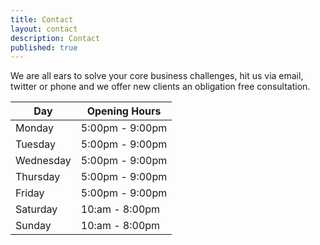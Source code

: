 ```yaml
---
title: Contact
layout: contact
description: Contact
published: true
---
```


We are all ears to solve your core business challenges, hit us via email, twitter or phone and we offer new clients an obligation free consultation.

| Day       | Opening Hours   |
| --------- | --------------- |
| Monday    | 5:00pm - 9:00pm |
| Tuesday   | 5:00pm - 9:00pm |
| Wednesday | 5:00pm - 9:00pm |
| Thursday  | 5:00pm - 9:00pm |
| Friday    | 5:00pm - 9:00pm |
| Saturday  | 10:am - 8:00pm  |
| Sunday    | 10:am - 8:00pm  |
